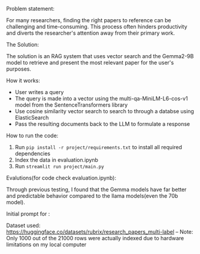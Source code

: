 Problem statement:

For many researchers, finding the right papers to reference can be challenging and time-consuming. This process often hinders productivity and diverts the researcher's attention away from their primary work.

The Solution:

The solution is an RAG system that uses vector search and the Gemma2-9B model to retrieve and present the most relevant paper for the user's purposes.

How it works:
- User writes a query
- The query is made into a vector using the multi-qa-MiniLM-L6-cos-v1 model from the SentenceTransformers library
- Use cosine similarity vector search to search to through a databse using ElasticSearch
- Pass the resulting documents back to the LLM to formulate a response

How to run the code:

1. Run `pip install -r project/requirements.txt` to install all required dependencies
2. Index the data in evaluation.ipynb
3. Run `streamlit run project/main.py`

Evalutions(for code check evaluation.ipynb):

Through previous testing, I found that the Gemma models have far better and predictable behavior compared to the llama models(even the 70b model). 

Initial prompt for :




Dataset used:
https://huggingface.co/datasets/rubrix/research_papers_multi-label 
    – Note: Only 1000 out of the 21000 rows were actually indexed due to hardware limitations on my local computer